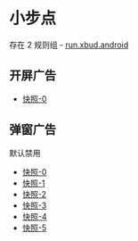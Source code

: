 # 小步点

存在 2 规则组 - [run.xbud.android](/src/apps/run.xbud.android.ts)

## 开屏广告

- [快照-0](https://i.gkd.li/import/12777125)

## 弹窗广告

默认禁用

- [快照-0](https://i.gkd.li/import/12777133)
- [快照-1](https://i.gkd.li/import/12777134)
- [快照-2](https://i.gkd.li/import/13296371)
- [快照-3](https://i.gkd.li/import/13296398)
- [快照-4](https://i.gkd.li/import/13414538)
- [快照-5](https://i.gkd.li/import/13414544)
